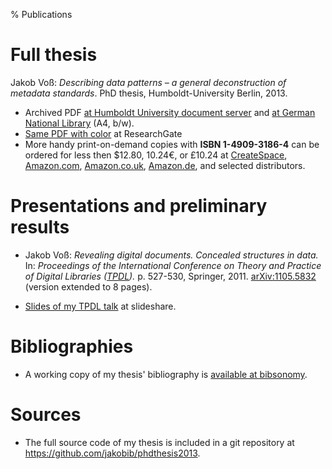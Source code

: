 % Publications

# Full thesis

Jakob Voß: *Describing data patterns – a general deconstruction of metadata standards*.
PhD thesis, Humboldt-University Berlin, 2013.

* Archived PDF [at Humboldt University document server](http://edoc.hu-berlin.de/dissertationen/voss-jakob-2013-05-31/) 
  and [at German National Library](http://d-nb.info/1041284497) (A4, b/w).
* [Same PDF with color](https://www.researchgate.net/publication/255711288_Describing_Data_Patterns._A_general_deconstruction_of_metadata_standards) at ResearchGate
* More handy print-on-demand copies with **ISBN
1-4909-3186-4** can be ordered for less then $12.80, 10.24€, or £10.24 at
[CreateSpace](https://www.createspace.com/4351505), 
[Amazon.com](http://amzn.com/1490931864),
[Amazon.co.uk](http://amazon.co.uk/dp/1490931864/),
[Amazon.de](http://amazon.de/dp/1490931864/), 
and selected distributors.

# Presentations and preliminary results

* Jakob Voß: *Revealing digital documents. Concealed structures in data.* 
  In: *Proceedings of the International Conference on Theory and Practice of Digital Libraries ([TPDL](http://www.tpdl2011.org/)).* 
  p\. 527-530, Springer, 2011. 
  [arXiv:1105.5832](http://arxiv.org/abs/1105.5832) (version extended to 8 pages).

* [Slides of my TPDL talk](http://www.slideshare.net/nichtich/revealing-digital-documents-concealed-structures-in-data) at slideshare.

# Bibliographies

* A working copy of my thesis' bibliography is [available at bibsonomy](http://www.bibsonomy.org/user/voj).
 
# Sources

* The full source code of my thesis is included in a git repository at
  <https://github.com/jakobib/phdthesis2013>.

